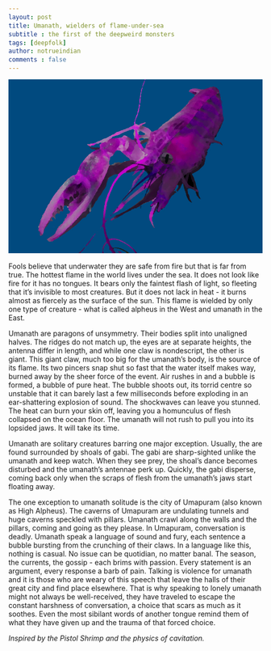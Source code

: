 ```yaml
---
layout: post
title: Umanath, wielders of flame-under-sea
subtitle : the first of the deepweird monsters
tags: [deepfolk]
author: notrueindian
comments : false
---
```

![](/assets/img/umanath.jpg)

Fools believe that underwater they are safe from fire but that is far from true. The hottest flame in the world lives under the sea. It does not look like fire for it has no tongues. It bears only the faintest flash of light, so fleeting that it’s invisible to most creatures. But it does not lack in heat - it burns almost as fiercely as the surface of the sun. This flame is wielded by only one type of creature - what is called alpheus in the West and umanath in the East.


Umanath are paragons of unsymmetry. Their bodies split into unaligned halves. The ridges do not match up, the eyes are at separate heights, the antenna differ in length, and while one claw is nondescript, the other is giant. This giant claw, much too big for the umanath’s body, is the source of its flame. Its two pincers snap shut so fast that the water itself makes way, burned away by the sheer force of the event. Air rushes in and a bubble is formed, a bubble of pure heat. The bubble shoots out, its torrid centre so unstable that it can barely last a few milliseconds before exploding in an ear-shattering explosion of sound. The shockwaves can leave you stunned. The heat can burn your skin off, leaving you a homunculus of flesh collapsed on the ocean floor. The umanath will not rush to pull you into its lopsided jaws. It will take its time.


Umanath are solitary creatures barring one major exception. Usually, the are found surrounded by shoals of gabi. The gabi are sharp-sighted unlike the umanath and keep watch. When they see prey, the shoal’s dance becomes disturbed and the umanath’s antennae perk up. Quickly, the gabi disperse, coming back only when the scraps of flesh from the umanath’s jaws start floating away.


The one exception to umanath solitude is the city of Umapuram (also known as High Alpheus). The caverns of Umapuram are undulating tunnels and huge caverns speckled with pillars. Umanath crawl along the walls and the pillars, coming and going as they please. In Umapuram, conversation is deadly. Umanath speak a language of sound and fury, each sentence a bubble bursting from the crunching of their claws. In a language like this, nothing is casual. No issue can be quotidian, no matter banal. The season, the currents, the gossip - each brims with passion. Every statement is an argument, every response a barb of pain. Talking is violence for umanath and it is those who are weary of this speech that leave the halls of their great city and find place elsewhere. That is why speaking to lonely umanath might not always be well-received, they have traveled to escape the constant harshness of conversation, a choice that scars as much as it soothes. Even the most sibilant words of another tongue remind them of what they have given up and the trauma of that forced choice.


*Inspired by the Pistol Shrimp and the physics of cavitation.*
